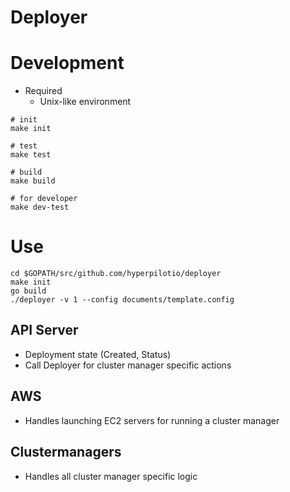 # Deployer

# Development

* Required
    * Unix-like environment

```{shell}
# init
make init

# test
make test

# build
make build

# for developer
make dev-test
```

# Use
```{shell}
cd $GOPATH/src/github.com/hyperpilotio/deployer
make init
go build
./deployer -v 1 --config documents/template.config
```

API Server
-----------
  - Deployment state (Created, Status)
  - Call Deployer for cluster manager specific actions

AWS
-----------
  - Handles launching EC2 servers for running a cluster manager

Clustermanagers
-----------
  - Handles all cluster manager specific logic

